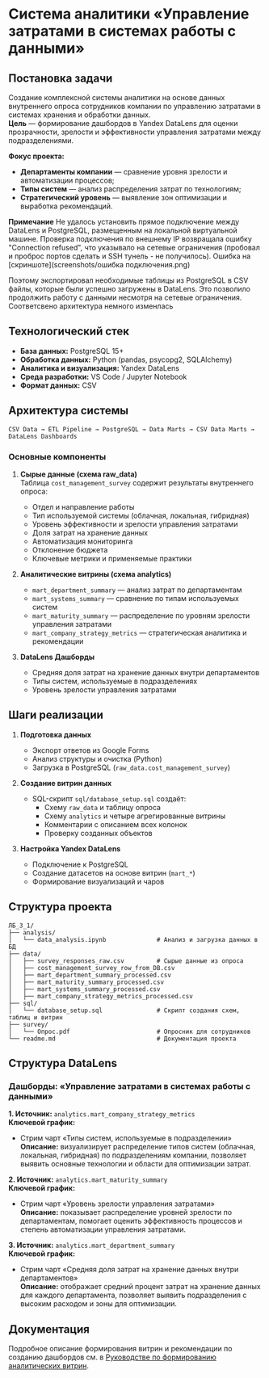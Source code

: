 # Система аналитики «Управление затратами в системах работы с данными»

## Постановка задачи

Создание комплексной системы аналитики на основе данных внутреннего опроса сотрудников компании по управлению затратами в системах хранения и обработки данных.  
**Цель** — формирование дашбордов в Yandex DataLens для оценки прозрачности, зрелости и эффективности управления затратами между подразделениями.

**Фокус проекта:**

- **Департаменты компании** — сравнение уровня зрелости и автоматизации процессов;  
- **Типы систем** — анализ распределения затрат по технологиям;  
- **Стратегический уровень** — выявление зон оптимизации и выработка рекомендаций.

**Примечание** 
Не удалось установить прямое подключение между DataLens и PostgreSQL, размещенным на локальной виртуальной машине. 
Проверка подключения по внешнему IP возвращала ошибку "Connection refused", что указывало на сетевые ограничения (пробовал и проброс портов сделать и SSH тунель - не получилось). Ошибка на [скриншоте](screenshots/ошибка подключения.png)

Поэтому экспортировал необходимые таблицы из PostgreSQL в CSV файлы, которые были успешно загружены в DataLens. 
Это позволило продолжить работу с данными несмотря на сетевые ограничения. 
Соответсвено архитектура немного изменлась


## Технологический стек

- **База данных:** PostgreSQL 15+  
- **Обработка данных:** Python (pandas, psycopg2, SQLAlchemy)  
- **Аналитика и визуализация:** Yandex DataLens  
- **Среда разработки:** VS Code / Jupyter Notebook  
- **Формат данных:** CSV  

## Архитектура системы
```
CSV Data → ETL Pipeline → PostgreSQL → Data Marts → CSV Data Marts → DataLens Dashboards
```
### Основные компоненты

1. **Сырые данные (схема raw_data)**  
   Таблица `cost_management_survey` содержит результаты внутреннего опроса:  
   - Отдел и направление работы  
   - Тип используемой системы (облачная, локальная, гибридная)  
   - Уровень эффективности и зрелости управления затратами  
   - Доля затрат на хранение данных  
   - Автоматизация мониторинга  
   - Отклонение бюджета  
   - Ключевые метрики и применяемые практики  

2. **Аналитические витрины (схема analytics)**  
   - `mart_department_summary` — анализ затрат по департаментам  
   - `mart_systems_summary` — сравнение по типам используемых систем  
   - `mart_maturity_summary` — распределение по уровням зрелости управления затратами  
   - `mart_company_strategy_metrics` — стратегическая аналитика и рекомендации  

3. **DataLens Дашборды**  
   - Средняя доля затрат на хранение данных внутри департаментов  
   - Типы систем, используемые в подразделениях  
   - Уровень зрелости управления затратами  

## Шаги реализации

1. **Подготовка данных**  
   - Экспорт ответов из Google Forms  
   - Анализ структуры и очистка (Python)  
   - Загрузка в PostgreSQL (`raw_data.cost_management_survey`)  

2. **Создание витрин данных**  
   - SQL-скрипт `sql/database_setup.sql` создаёт:  
     - Схему `raw_data` и таблицу опроса  
     - Схему `analytics` и четыре агрегированные витрины  
     - Комментарии с описанием всех колонок  
     - Проверку созданных объектов  

3. **Настройка Yandex DataLens**  
   - Подключение к PostgreSQL  
   - Создание датасетов на основе витрин (`mart_*`)  
   - Формирование визуализаций и чаров  

## Структура проекта

```
ЛБ_3_1/
├── analysis/
│   └── data_analysis.ipynb              # Анализ и загрузка данных в БД
├── data/
│   ├── survey_responses_raw.csv         # Сырые данные из опроса
│   ├── cost_management_survey_row_from_DB.csv
│   ├── mart_department_summary_processed.csv
│   ├── mart_maturity_summary_processed.csv
│   ├── mart_systems_summary_processed.csv
│   ├── mart_company_strategy_metrics_processed.csv
├── sql/
│   └── database_setup.sql               # Скрипт создания схем, таблиц и витрин
├── survey/
│   └── Опрос.pdf                        # Опросник для сотрудников
└── readme.md                            # Документация проекта
```

## Структура DataLens

### Дашборды: «Управление затратами в системах работы с данными»

**1. Источник:** `analytics.mart_company_strategy_metrics`  
**Ключевой график:**  
- Стрим чарт «Типы систем, используемые в подразделении»  
**Описание:** визуализирует распределение типов систем (облачная, локальная, гибридная) по подразделениям компании, позволяет выявить основные технологии и области для оптимизации затрат.  

**2. Источник:** `analytics.mart_maturity_summary`  
**Ключевой график:**  
- Стрим чарт «Уровень зрелости управления затратами»  
**Описание:** показывает распределение уровней зрелости по департаментам, помогает оценить эффективность процессов и степень автоматизации управления затратами.  

**3. Источник:** `analytics.mart_department_summary`  
**Ключевой график:**  
- Стрим чарт «Средняя доля затрат на хранение данных внутри департаментов»  
**Описание:** отображает средний процент затрат на хранение данных для каждого департамента, позволяет выявить подразделения с высоким расходом и зоны для оптимизации.  


## Документация

Подробное описание формирования витрин и рекомендации по созданию дашбордов см. в [Руководстве по формированию аналитических витрин]().
